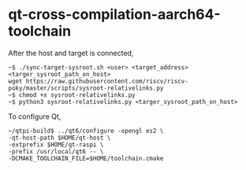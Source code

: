 # qt-cross-compilation-aarch64-toolchain

After the host and target is connected,

```console
~$ ./sync-target-sysroot.sh <user> <target_address> <targer_sysroot_path_on_host>
wget https://raw.githubusercontent.com/riscv/riscv-poky/master/scripts/sysroot-relativelinks.py
~$ chmod +x sysroot-relativelinks.py 
~$ python3 sysroot-relativelinks.py <targer_sysroot_path_on_host>
```
To configure Qt,

```console
~/qtpi-build$ ../qt6/configure -opengl es2 \
-qt-host-path $HOME/qt-host \
-extprefix $HOME/qt-raspi \
-prefix /usr/local/qt6 -- \
-DCMAKE_TOOLCHAIN_FILE=$HOME/toolchain.cmake
```
